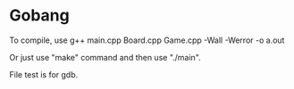 # Gobang
To compile, use     g++ main.cpp Board.cpp Game.cpp -Wall -Werror -o a.out

Or just use "make" command and then use "./main".

File test is for gdb.
